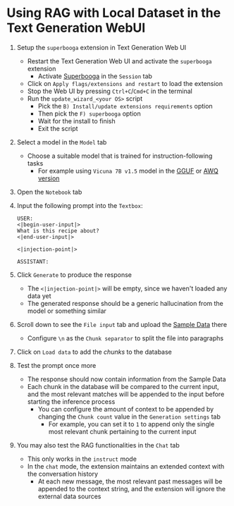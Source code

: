 # Using RAG with Local Dataset in the Text Generation WebUI

1. Setup the `superbooga` extension in Text Generation Web UI
   - Restart the Text Generation Web UI and activate the `superbooga` extension
     - Activate [Superbooga](https://github.com/oobabooga/text-generation-webui/tree/main/extensions/superbooga) in the `Session` tab
   - Click on `Apply flags/extensions and restart` to load the extension
   - Stop the Web UI by pressing `Ctrl+C`/`Cmd+C` in the terminal
   - Run the `update_wizard_<your OS>` script
     - Pick the `B) Install/update extensions requirements` option
     - Then pick the `F) superbooga` option
     - Wait for the install to finish
     - Exit the script
2. Select a model in the `Model` tab
   - Choose a suitable model that is trained for instruction-following tasks
     - For example using `Vicuna 7B v1.5` model in the [GGUF](https://huggingface.co/TheBloke/vicuna-7B-v1.5-GGUF) or [AWQ version](https://huggingface.co/TheBloke/vicuna-7B-v1.5-AWQ)
3. Open the `Notebook` tab
4. Input the following prompt into the `Textbox`:

   ```text
   USER:
   <|begin-user-input|>
   What is this recipe about?
   <|end-user-input|>

   <|injection-point|>

   ASSISTANT:
   ```

5. Click `Generate` to produce the response
   - The `<|injection-point|>` will be empty, since we haven't loaded any data yet
   - The generated response should be a generic hallucination from the model or something similar
6. Scroll down to see the `File input` tab and upload the [Sample Data](../examples/SampleText.txt) there
   - Configure `\n` as the `Chunk separator` to split the file into paragraphs
7. Click on `Load data` to add the _chunks_ to the database
8. Test the prompt once more
   - The response should now contain information from the Sample Data
   - Each chunk in the database will be compared to the current input, and the most relevant matches will be appended to the input before starting the inference process
     - You can configure the amount of context to be appended by changing the `Chunk count` value in the `Generation settings` tab
       - For example, you can set it to `1` to append only the single most relevant chunk pertaining to the current input
9. You may also test the RAG functionalities in the `Chat` tab
   - This only works in the `instruct` mode
   - In the `chat` mode, the extension maintains an extended context with the conversation history
     - At each new message, the most relevant past messages will be appended to the context string, and the extension will ignore the external data sources
